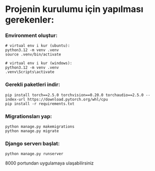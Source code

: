 # Projenin kurulumu için yapılması gerekenler:
### Environment oluştur:
    # virtual env i kur (ubuntu):
    python3.12 -m venv .venv
    source .venv/bin/activate

    # virtual env i kur (windows):
    python3.12 -m venv .venv
    .venv\Scripts\activate

### Gerekli paketleri indir:
    pip install torch==2.5.0 torchvision==0.20.0 torchaudio==2.5.0 --index-url https://download.pytorch.org/whl/cpu
    pip install -r requirements.txt

### Migrationsları yap:
    python manage.py makemigrations
    python manage.py migrate

### Django serverı başlat:
    python manage.py runserver

8000 portundan uygulamaya ulaşabilirsiniz
    
